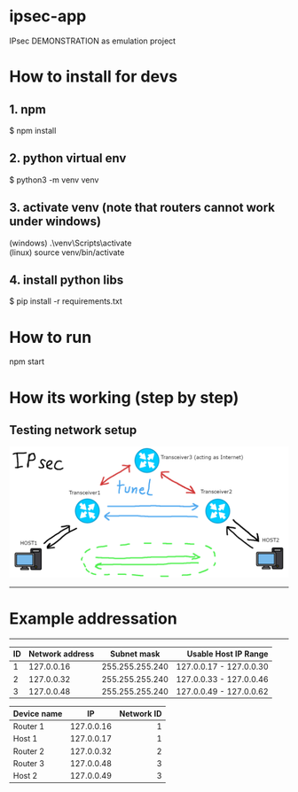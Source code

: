 # ipsec-app
IPsec DEMONSTRATION as emulation project

# How to install for devs
## 1. npm
$ npm install
## 2. python virtual env
$ python3 -m venv venv<br>
## 3. activate venv (note that routers cannot work under windows)
(windows) .\venv\Scripts\activate<br>
(linux) source venv/bin/activate<br>
## 4. install python libs
$ pip install -r requirements.txt

# How to run
npm start

# How its working (step by step)
## Testing network setup
![network](schemat.png)

---
# Example addressation
---

| ID | Network address      | Subnet mask           | Usable Host IP Range    |
| -- | -------------------- |:---------------------:| -----------------------:|
| 1  | 127.0.0.16           | 255.255.255.240       | 127.0.0.17 - 127.0.0.30 |
| 2  | 127.0.0.32           | 255.255.255.240       | 127.0.0.33 - 127.0.0.46 |
| 3  | 127.0.0.48           | 255.255.255.240       | 127.0.0.49 - 127.0.0.62 |


| Device name   |       IP      | Network ID |
| ------------- |:-------------:| ----------:|
| Router 1      | 127.0.0.16    |      1     |
| Host 1        | 127.0.0.17    |      1     |
| Router 2      | 127.0.0.32    |      2     |
| Router 3      | 127.0.0.48    |      3     |
| Host 2        | 127.0.0.49    |      3     |